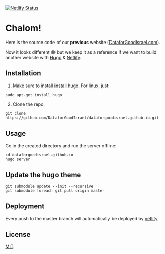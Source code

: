 [![Netlify Status](https://api.netlify.com/api/v1/badges/6d27f2e6-fd25-4042-80f2-0a54171d9b31/deploy-status)](https://app.netlify.com/sites/dataforgoodisrael/deploys)

# Chalom!
Here is the source code of our **previous** website ([DataforGoodIsrael.com](https://DataforGoodIsrael.com)).

Now it looks different 😁 but we keep it as a reference if we want to build another website with [Hugo](https://gohugo.io/) & [Netlify](https://www.netlify.com/).

## Installation
1. Make sure to install [install hugo](https://gohugo.io/getting-started/installing/).
For linux, just:
```shell
sudo apt-get install hugo
```
2. Clone the repo:
```shell
git clone https://github.com/DataforGoodIsrael/dataforgoodisrael.github.io.git
```

## Usage
Go in the created directory and run the server offline:
```shell
cd dataforgoodisrael.github.io
hugo server
```

## Update the hugo theme
```
git submodule update --init --recursive
git submodule foreach git pull origin master
```

## Deployment
Every push to the master branch will automatically be deployed by [netlify](https://www.netlify.com/).

## License
[MIT](LICENSE).
